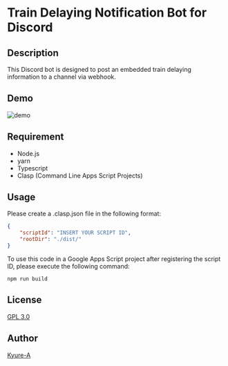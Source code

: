 # Train Delaying Notification Bot for Discord

## Description
This Discord bot is designed to post an embedded train delaying information to a channel via webhook.

## Demo
![demo](https://user-images.githubusercontent.com/49436968/234833632-518a66c0-4d7d-4513-8ed7-af1ec31b3608.png)


## Requirement
- Node.js
- yarn 
- Typescript
- Clasp (Command Line Apps Script Projects)

## Usage

Please create a .clasp.json file in the following format:

``` json
{
    "scriptId": "INSERT YOUR SCRIPT ID",
    "rootDir": "./dist/"
}
```
To use this code in a Google Apps Script project after registering the script ID, please execute the following command:

``` shell
npm run build
```

## License
[GPL 3.0](https://github.com/Kyure-A)

## Author
[Kyure-A](https://github.com/Kyure-A)
